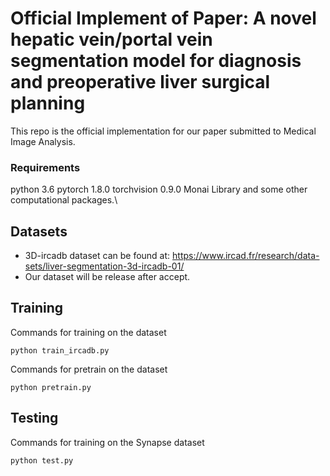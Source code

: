 # Official Implement of Paper: A novel hepatic vein/portal vein segmentation model for diagnosis and preoperative liver surgical planning
This repo is the official implementation for our paper submitted to Medical Image Analysis.
### Requirements
python 3.6
pytorch 1.8.0
torchvision 0.9.0
Monai Library and some other computational packages.\

## Datasets

* 3D-ircadb dataset can be found at: https://www.ircad.fr/research/data-sets/liver-segmentation-3d-ircadb-01/
* Our dataset will be release after accept.

## Training

Commands for training on the dataset
```
python train_ircadb.py 
```
Commands for pretrain on the dataset
```
python pretrain.py
```
## Testing

Commands for training on the Synapse dataset
``` 
python test.py
